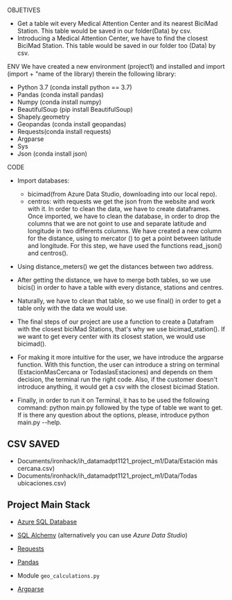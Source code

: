 
OBJETIVES
- Get a table wit every Medical Attention Center and its nearest BiciMad Station. This table would be saved in our folder(Data) by csv.
- Introducing a Medical Attention Center, we have to find the closest BiciMad Station. This table would be saved in our folder too (Data) by csv.

ENV
We have created a new environment (project1) and installed and import (import + "name of the library) therein the following library:
- Python 3.7 (conda install python == 3.7)
- Pandas (conda install pandas)
- Numpy (conda install numpy)
- BeautifulSoup (pip install BeautifulSoup)
- Shapely.geometry
- Geopandas (conda install geopandas)
- Requests(conda install requests)
- Argparse
- Sys 
- Json (conda install json)

CODE
- Import databases:
     - bicimad(from Azure Data Studio, downloading into our local repo).
     - centros: with requests we get the json from the website and work with it.
In order to clean the data, we have to create dataframes.
Once imported, we have to clean the database, in order to drop the columns that we are not goint to use and separate latitude and longitude in two differents columns. We have created a new column for the distance, using to mercator () to get a point between latitude and longitude.
For this step, we have used the functions read_json() and centros().

- Using distance_meters() we get the distances between two address.

- After getting the distance, we have to merge both tables, so we use bicis() in order to have a table with every distance, stations and centres.

- Naturally, we have to clean that table, so we use final() in order to get a table only with the data we would use.

- The final steps of our project are use a function to create a Datafram with the closest biciMad Stations, that's why we use bicimad_station(). If we want to get every center with its closest station, we would use bicimad().

- For making it more intuitive for the user, we have introduce the argparse function. With this function, the user can introduce a string on terminal (EstacionMasCercana or TodaslasEstaciones) and depends on them decision, the terminal run the right code. Also, if the customer doesn't introduce anything, it would get a csv with the closest bicimad Station.

- Finally, in order to run it on Terminal, it has to be used the following command: python main.py followed by the type of table we want to get. If is there any question about the options, please, introduce python main.py --help.

CSV SAVED
--------------------------------------
- Documents/ironhack/ih_datamadpt1121_project_m1/Data/Estación más cercana.csv)
- Documents/ironhack/ih_datamadpt1121_project_m1/Data/Todas ubicaciones.csv) 


## **Project Main Stack**

- [Azure SQL Database](https://portal.azure.com/)

- [SQL Alchemy](https://docs.sqlalchemy.org/en/13/intro.html) (alternatively you can use _Azure Data Studio_)

- [Requests](https://requests.readthedocs.io/)

- [Pandas](https://pandas.pydata.org/pandas-docs/stable/reference/index.html)

- Module `geo_calculations.py`

- [Argparse](https://docs.python.org/3.7/library/argparse.html)












 


 

